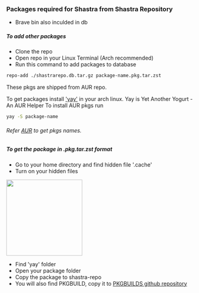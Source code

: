 ### Packages required for Shastra from Shastra Repository

- Brave bin also inculded in db

##### To add other packages
- Clone the repo
- Open repo in your Linux Terminal (Arch recommended)
- Run this command to add packages to database

```sh
repo-add ./shastrarepo.db.tar.gz package-name.pkg.tar.zst
```

These pkgs are shipped from AUR repo.

To get packages install ['yay'](https://github.com/Jguer/yay) in your arch linux.
Yay is Yet Another Yogurt - An AUR Helper
To install AUR pkgs run
```sh
yay -S package-name
```
###### Refer [AUR](https://aur.archlinux.org/packages) to get pkgs names.

##### To get the package in .pkg.tar.zst format
- Go to your home directory and find hidden file '.cache'
- Turn on your hidden files
<img src="https://i.ibb.co/NC8jVcZ/hiddenfiles.png" width="200px">

- Find 'yay' folder
- Open your package folder
- Copy the package to shastra-repo
- You will also find PKGBUILD, copy it to [PKGBUILDS github repository](https://github.com/Shastra-OS/PKGBUILDS)
